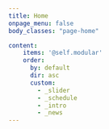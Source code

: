 ```yaml
---
title: Home
onpage_menu: false
body_classes: "page-home"

content:
    items: '@self.modular'
    order:
      by: default
      dir: asc
      custom:
        - _slider
        - _schedule
        - _intro
        - _news
---
```

